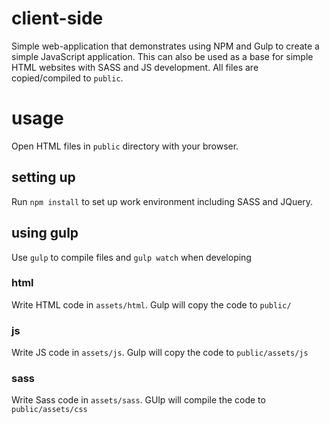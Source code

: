 # client-side
Simple web-application that demonstrates using NPM and Gulp to create a simple JavaScript application. This can also be used as a base for simple HTML websites with SASS and JS development. All files are copied/compiled to `public`.

# usage
Open HTML files in `public` directory with your browser.
## setting up
Run `npm install` to set up work environment including SASS and JQuery.
## using gulp
Use `gulp` to compile files and `gulp watch` when developing
### html
Write HTML code in `assets/html`. Gulp will copy the code to `public/`
### js
Write JS code in `assets/js`. Gulp will copy the code to `public/assets/js`
### sass
Write Sass code in `assets/sass`. GUlp will compile the code to `public/assets/css`
